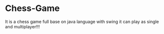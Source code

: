 # Chess-Game
It is a chess game full base on java language with swing 
it can play as single and multiplayer!!!
